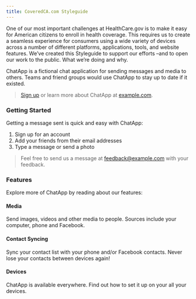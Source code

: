 ```yaml
---
title: CoveredCA.com Styleguide
---
```


One of our most important challenges at HealthCare.gov is to make it easy for American citizens to enroll in health coverage. This requires us to create a seamless experience for consumers using a wide variety of devices across a number of different platforms, applications, tools, and website features. We’ve created this Styleguide to support our efforts –and to open our work to the public. What we’re doing and why.

ChatApp is a fictional chat application for sending messages and media to others.
Teams and friend groups would use ChatApp to stay up to date if it existed.

> [Sign up](http://example.com/signup) or learn more about ChatApp at [example.com](http://example.com/).

### Getting Started

Getting a message sent is quick and easy with ChatApp:

1. Sign up for an account
2. Add your friends from their email addresses
3. Type a message or send a photo

> Feel free to send us a message at [feedback@example.com](mailto:feedback@example.com) with your feedback.

### Features

Explore more of ChatApp by reading about our features:

#### Media

Send images, videos and other media to people. Sources include your computer, phone and Facebook.

#### Contact Syncing

Sync your contact list with your phone and/or Facebook contacts. Never lose your contacts between devices again!

#### Devices

ChatApp is available everywhere. Find out how to set it up on your all your devices.

